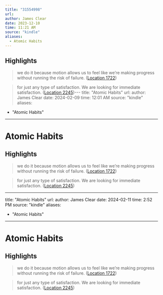 ```yaml
---
title: "31554998"
url:
author: James Clear
date: 2023-12-10
time: 11:21 AM
source: "kindle"
aliases:
  - Atomic Habits
---
```

## Highlights
> we do it because motion allows us to feel like we’re making progress without running the risk of failure. ([Location 1722](https://readwise.io/to_kindle?action=open&asin=B07D23CFGR&location=1722))

> for just any type of satisfaction. We are looking for immediate satisfaction. ([Location 2245](https://readwise.io/to_kindle?action=open&asin=B07D23CFGR&location=2245))---
title: "Atomic Habits"
url: 
author: James Clear
date: 2024-02-09
time: 12:01 AM
source: "kindle"
aliases:
  - "Atomic Habits"
---
# Atomic Habits

## Highlights
> we do it because motion allows us to feel like we’re making progress without running the risk of failure. ([Location 1722](https://readwise.io/to_kindle?action=open&asin=B07D23CFGR&location=1722))

> for just any type of satisfaction. We are looking for immediate satisfaction. ([Location 2245](https://readwise.io/to_kindle?action=open&asin=B07D23CFGR&location=2245))

---
title: "Atomic Habits"
url: 
author: James Clear
date: 2024-02-11
time: 2:52 PM
source: "kindle"
aliases:
  - "Atomic Habits"
---
# Atomic Habits

## Highlights
> we do it because motion allows us to feel like we’re making progress without running the risk of failure. ([Location 1722](https://readwise.io/to_kindle?action=open&asin=B07D23CFGR&location=1722))

> for just any type of satisfaction. We are looking for immediate satisfaction. ([Location 2245](https://readwise.io/to_kindle?action=open&asin=B07D23CFGR&location=2245))

